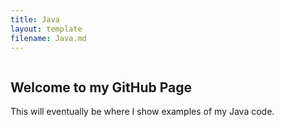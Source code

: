 ```yaml
---
title: Java
layout: template
filename: Java.md
---
```

```markdown

```
## Welcome to my GitHub Page

This will eventually be where I show examples of my Java code.

```markdown

```
